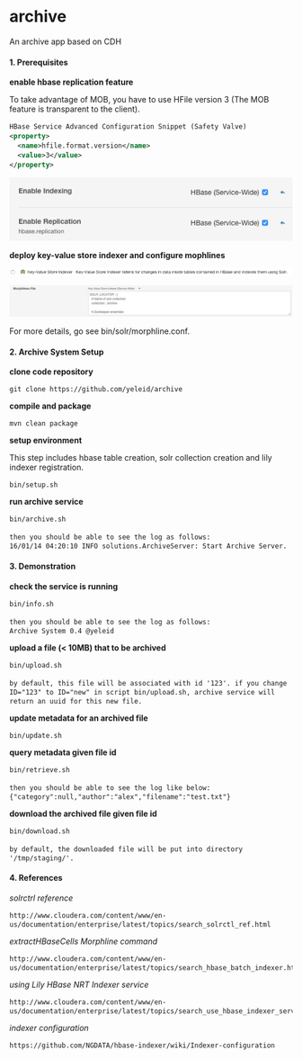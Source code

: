 # archive
An archive app based on CDH

#### 1. Prerequisites

**enable hbase replication feature**

To take advantage of MOB, you have to use HFile version 3 (The MOB feature is transparent to the client).

```xml
HBase Service Advanced Configuration Snippet (Safety Valve)
<property>
  <name>hfile.format.version</name>
  <value>3</value>
</property>
```

![hbase_replication](docs/img/hbase-replication.png)

**deploy key-value store indexer and configure mophlines**

![lily-indexer](docs/img/lily-indexer.png)

![morphline](docs/img/morphline.png)

For more details, go see bin/solr/morphline.conf.

#### 2. Archive System Setup

**clone code repository**

    git clone https://github.com/yeleid/archive

**compile and package**

    mvn clean package
    
**setup environment**

This step includes hbase table creation, solr collection creation and lily indexer registration.

    bin/setup.sh
    
**run archive service**

    bin/archive.sh
    
    then you should be able to see the log as follows:
    16/01/14 04:20:10 INFO solutions.ArchiveServer: Start Archive Server.
    
    
#### 3. Demonstration

**check the service is running**

    bin/info.sh
    
    then you should be able to see the log as follows:
    Archive System 0.4 @yeleid
    
**upload a file (< 10MB) that to be archived**

    bin/upload.sh
    
    by default, this file will be associated with id '123'. if you change ID="123" to ID="new" in script bin/upload.sh, archive service will return an uuid for this new file.
    
**update metadata for an archived file**

    bin/update.sh
    
**query metadata given file id**

    bin/retrieve.sh
    
    then you should be able to see the log like below:
    {"category":null,"author":"alex","filename":"test.txt"}
    
**download the archived file given file id**

    bin/download.sh
    
    by default, the downloaded file will be put into directory '/tmp/staging/'.
    
#### 4. References

*solrctrl reference*

    http://www.cloudera.com/content/www/en-us/documentation/enterprise/latest/topics/search_solrctl_ref.html
    
*extractHBaseCells Morphline command*
    
    http://www.cloudera.com/content/www/en-us/documentation/enterprise/latest/topics/search_hbase_batch_indexer.html
    
*using Lily HBase NRT Indexer service*

    http://www.cloudera.com/content/www/en-us/documentation/enterprise/latest/topics/search_use_hbase_indexer_service.html
    
*indexer configuration*

    https://github.com/NGDATA/hbase-indexer/wiki/Indexer-configuration
    
    